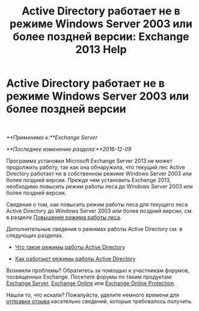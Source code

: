 ﻿---
title: 'Active Directory работает не в режиме Windows Server 2003 или более поздней версии: Exchange 2013 Help'
TOCTitle: Active Directory работает не в режиме Windows Server 2003 или более поздней версии
ms:assetid: 45f45976-62ac-4b6c-889a-ebd449402009
ms:mtpsurl: https://technet.microsoft.com/ru-ru/library/ms.exch.setupreadiness.forestlevelnotwin2003native(v=EXCHG.150)
ms:contentKeyID: 50487966
ms.date: 04/30/2018
mtps_version: v=EXCHG.150
ms.translationtype: HT
---

# Active Directory работает не в режиме Windows Server 2003 или более поздней версии

 

_**Применимо к:**Exchange Server_

_**Последнее изменение раздела:**2016-12-09_

Программа установки Microsoft Exchange Server 2013 не может продолжить работу, так как она обнаружила, что текущий лес Active Directory работает не в собственном режиме Windows Server 2003 или более поздней версии. Прежде чем установить Exchange 2013, необходимо повысить режим работы леса до Windows Server 2003 или более поздней версии.

Сведения о том, как повысить режим работы леса для текущего леса Active Directory до Windows Server 2003 или более поздней версии, см. в разделе [Повышение режима работы леса](https://go.microsoft.com/fwlink/p/?linkid=294831).

Дополнительные сведения о режимах работы Active Directory см. в следующих разделах.

  - [Что такое режимы работы Active Directory](https://go.microsoft.com/fwlink/p/?linkid=294832)

  - [Как работают режимы работы Active Directory](https://go.microsoft.com/fwlink/p/?linkid=294833)

Возникли проблемы? Обратитесь за помощью к участникам форумов, посвященных Exchange. Посетите форумы по таким продуктам: [Exchange Server](https://go.microsoft.com/fwlink/p/?linkid=60612), [Exchange Online](https://go.microsoft.com/fwlink/p/?linkid=267542) или [Exchange Online Protection](https://go.microsoft.com/fwlink/p/?linkid=285351).

Нашли то, что искали? Пожалуйста, уделите немного времени для [отправки отзыва](mailto:exsetuphelpfeedback@microsoft.com?subject=exchange%202013%20setup%20help%20feedbac) касательно сведений, которые требовалось получить.

